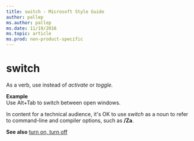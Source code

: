 ```yaml
---
title: switch - Microsoft Style Guide
author: pallep
ms.author: pallep
ms.date: 11/19/2016
ms.topic: article
ms.prod: non-product-specific
---
```


# switch

As a verb, use instead of *activate* or *toggle.*

**Example**  
Use Alt+Tab to switch between open windows.

In content for a technical audience, it's OK to use *switch* as a noun to refer to command-line and compiler options, such as **/Za**.

**See also** [turn on, turn off](/style-guide/a-z-word-list-term-collections/t/turn-on-turn-off)
